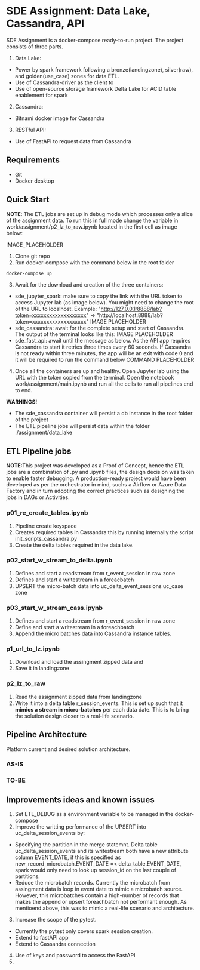 # SDE Assignment: Data Lake, Cassandra, API
SDE Assignment is a docker-compose ready-to-run project. The project consists of three parts.

1. Data Lake:
- Power by spark framework following a bronze(landingzone), silver(raw), and golden(use_case) zones for data ETL. 
- Use of Cassandra-driver as the client to 
- Use of open-source storage framework Delta Lake for ACID table enablement for spark
2. Cassandra:
- Bitnami docker image for Cassandra
3. RESTful API:
- Use of FastAPI to request data from Cassandra

## Requirements
- Git
- Docker desktop

## Quick Start
**NOTE**: The ETL jobs are set up in debug mode which processes only a slice of the assignment data. To run this in full mode change the variable in work/assignment/p2_lz_to_raw.ipynb located in the first cell as image below:

IMAGE_PLACEHOLDER

1. Clone git repo
2. Run docker-compose with the command below in the root folder
```bash
docker-compose up
```
3. Await for the download and creation of the three containers:
- sde_jupyter_spark: make sure to copy the link with the URL token to access Jupyter lab (as image below). You might need to change the root of the URL to localhost. Example: "http://127.0.0.1:8888/lab?token=xxxxxxxxxxxxxxxxxxx" -> "http://localhost:8888/lab?token=xxxxxxxxxxxxxxxxxxx"
IMAGE PLACEHOLDER
- sde_cassandra: await for the complete setup and start of Cassandra. The output of the terminal looks like this:
IMAGE PLACEHOLDER
- sde_fast_api: await until the message as below. As the API app requires Cassandra to start it retries three times every 60 seconds. If Cassandra is not ready within three minutes, the app will be an exit with code 0 and it will be required to run the command below
COMMAND PLACEHOLDER
4. Once all the containers are up and healthy. Open Jupyter lab using the URL with the token copied from the terminal. Open the notebook work/assignment/main.ipynb and run all the cells to run all pipelines end to end. 

**WARNINGS!**
- The sde_cassandra container will persist a db instance in the root folder of the project
- The ETL pipeline jobs will persist data within the folder ./assignment/data_lake 


## ETL Pipeline jobs
 **NOTE**:This project was developed as a Proof of Concept, hence the ETL jobs are a combination of .py and .ipynb files, the design decision was taken to enable faster debugging. A production-ready project would have been developed as per the orchestrator in mind, suchs a Airflow or Azure Data Factory and in turn adopting the correct practices such as designing the jobs in DAGs or Activities.
### p01_re_create_tables.ipynb
1. Pipeline create keyspace  
2. Creates required tables in Cassandra this by running internally the script init_scripts_cassandra.py
3. Create the delta tables required in the data lake.

### p02_start_w_stream_to_delta.ipynb
1. Defines and start a readstream from r_event_session in raw zone
2. Defines and start a writestream in a foreacbatch 
3. UPSERT the micro-batch data into uc_delta_event_sessions uc_case zone

### p03_start_w_stream_cass.ipynb
1. Defines and start a readstream from r_event_session in raw zone
2. Define and start a writestream in a foreachbatch
3. Append the micro batches data into Cassandra instance tables.

### p1_url_to_lz.ipynb
1. Download and load the assingment zipped data and 
2. Save it in landingzone

### p2_lz_to_raw
1. Read the assignment zipped data from landingzone  
2. Write it into a delta table r_session_events. This is set up such that it **mimics a stream in micro-batches** per each data date. This is to bring the solution design closer to a real-life scenario.

## Pipeline Architecture
Platform current and desired solution architecture.

### AS-IS

### TO-BE

## Improvements ideas and known issues
1. Set ETL_DEBUG as a environment variable to be managed in the docker-compose
2. Improve the writting performance of the UPSERT into uc_delta_session_events by:
- Specifying the partition in the merge statemnt. Delta table uc_delta_session_events and its writestream both have a new attribute column EVENT_DATE, if this is specified as new_record_microbatch.EVENT_DATE =< delta_table.EVENT_DATE, spark would only need to look up session_id on the last couple of partitions.
- Reduce the microbatch records. Currently the microbatch from assingment data is loop in event date to mimic a microbatch source. However, this microbatches contain a high-number of records that makes the append or upsert foreachbatch not performant enough. As mentioend above, this was to mimic a real-life scenario and architecture. 
3. Increase the scope of the pytest.
- Currently the pytest only covers spark session creation.
- Extend to fastAPI app
- Extend to Cassandra connection
4. Use of keys and password to access the FastAPI
5. 





